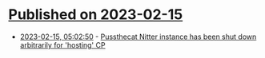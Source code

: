 # [Published on 2023-02-15](index.md)

* [2023-02-15, 05:02:50](https://news.ycombinator.com/item?id=34800291) - [Pussthecat Nitter instance has been shut down arbitrarily for &#x27;hosting&#x27; CP](https://pussthecat.org/nitter/)
